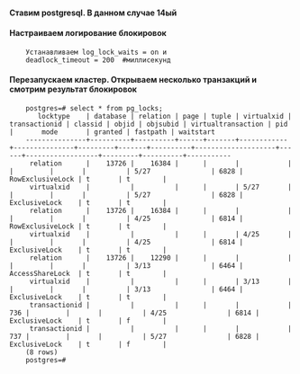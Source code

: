#### Ставим postgresql. В данном случае 14ый
#### Настраиваем логирование блокировок
        Устанавливаем log_lock_waits = on и
        deadlock_timeout = 200  #миллисекунд
#### Перезапускаем кластер. Открываем несколько транзакций и смотрим результат блокировок
        postgres=# select * from pg_locks;
           locktype    | database | relation | page | tuple | virtualxid | transactionid | classid | objid | objsubid | virtualtransaction | pid  |       mode       | granted | fastpath | waitstart 
        ---------------+----------+----------+------+-------+------------+---------------+---------+-------+----------+--------------------+------+------------------+---------+----------+-----------
         relation      |    13726 |    16384 |      |       |            |               |         |       |          | 5/27               | 6828 | RowExclusiveLock | t       | t        | 
         virtualxid    |          |          |      |       | 5/27       |               |         |       |          | 5/27               | 6828 | ExclusiveLock    | t       | t        | 
         relation      |    13726 |    16384 |      |       |            |               |         |       |          | 4/25               | 6814 | RowExclusiveLock | t       | t        | 
         virtualxid    |          |          |      |       | 4/25       |               |         |       |          | 4/25               | 6814 | ExclusiveLock    | t       | t        | 
         relation      |    13726 |    12290 |      |       |            |               |         |       |          | 3/13               | 6464 | AccessShareLock  | t       | t        | 
         virtualxid    |          |          |      |       | 3/13       |               |         |       |          | 3/13               | 6464 | ExclusiveLock    | t       | t        | 
         transactionid |          |          |      |       |            |           736 |         |       |          | 4/25               | 6814 | ExclusiveLock    | t       | f        | 
         transactionid |          |          |      |       |            |           737 |         |       |          | 5/27               | 6828 | ExclusiveLock    | t       | f        | 
        (8 rows)
        postgres=# 
